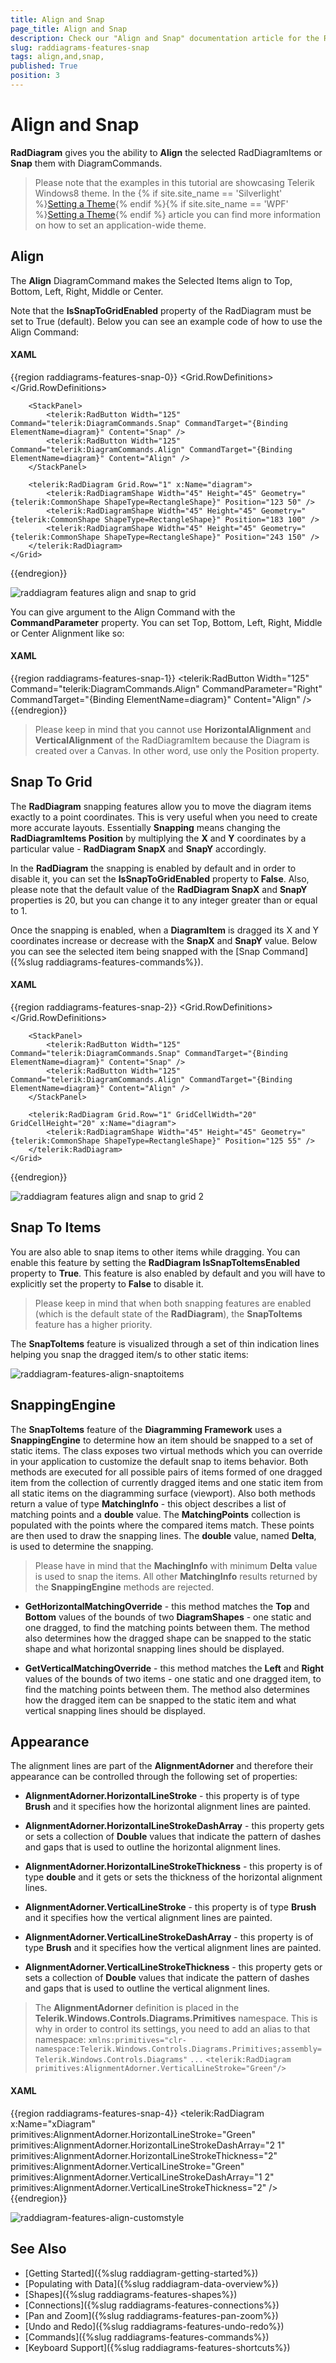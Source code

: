 ```yaml
---
title: Align and Snap 
page_title: Align and Snap 
description: Check our "Align and Snap" documentation article for the RadDiagram WPF control.
slug: raddiagrams-features-snap
tags: align,and,snap,
published: True
position: 3
---
```


# Align and Snap 

__RadDiagram__ gives you the ability to __Align__ the selected RadDiagramItems or __Snap__ them with DiagramCommands.            

>Please note that the examples in this tutorial are showcasing Telerik Windows8 theme. In the {% if site.site_name == 'Silverlight' %}[Setting a Theme](http://www.telerik.com/help/silverlight/common-styling-apperance-setting-theme.html#Setting_Application-Wide_Built-In_Theme_in_the_Code-Behind){% endif %}{% if site.site_name == 'WPF' %}[Setting a Theme](http://www.telerik.com/help/wpf/common-styling-apperance-setting-theme-wpf.html#Setting_Application-Wide_Built-In_Theme_in_the_Code-Behind){% endif %} article you can find more information on how to set an application-wide theme.                

## Align

The __Align__ DiagramCommand makes the Selected Items align to Top, Bottom, Left, Right, Middle or Center.                

Note that the __IsSnapToGridEnabled__ property of the RadDiagram must be set to True (default). Below you can see an example code of how to use the Align Command:                

#### __XAML__

{{region raddiagrams-features-snap-0}}
	<Grid>
		<Grid.RowDefinitions>
			<RowDefinition Height="Auto" />
			<RowDefinition Height="*" />
		</Grid.RowDefinitions>
		
		<StackPanel>
			<telerik:RadButton Width="125" Command="telerik:DiagramCommands.Snap" CommandTarget="{Binding ElementName=diagram}" Content="Snap" />
			<telerik:RadButton Width="125" Command="telerik:DiagramCommands.Align" CommandTarget="{Binding ElementName=diagram}" Content="Align" />
		</StackPanel>
		
		<telerik:RadDiagram Grid.Row="1" x:Name="diagram">
			<telerik:RadDiagramShape Width="45" Height="45" Geometry="{telerik:CommonShape ShapeType=RectangleShape}" Position="123 50" />
			<telerik:RadDiagramShape Width="45" Height="45" Geometry="{telerik:CommonShape ShapeType=RectangleShape}" Position="183 100" />
			<telerik:RadDiagramShape Width="45" Height="45" Geometry="{telerik:CommonShape ShapeType=RectangleShape}" Position="243 150" />
		</telerik:RadDiagram>
	</Grid>
{{endregion}}

![raddiagram features align and snap to grid](images/raddiagram_features_align_and_snap_to_grid.png)

You can give argument to the Align Command with the __CommandParameter__ property. You can set Top, Bottom, Left, Right, Middle or Center Alignment like so:

#### __XAML__

{{region raddiagrams-features-snap-1}}
	<StackPanel>
		<telerik:RadButton Width="125" Command="telerik:DiagramCommands.Align" CommandParameter="Right" CommandTarget="{Binding ElementName=diagram}" Content="Align" />
	</StackPanel>
{{endregion}}

>Please keep in mind that you cannot use __HorizontalAlignment__ and __VerticalAlignment__ of the RadDiagramItem because the Diagram is created over a Canvas. In other word, use only the Position property.                    

## Snap To Grid

The __RadDiagram__ snapping features allow you to move the diagram items exactly to a point coordinates. This is very useful when you need to create more accurate layouts. Essentially __Snapping__ means changing the __RadDiagramItems Position__ by multiplying the __X__ and __Y__ coordinates by a particular value - __RadDiagram SnapX__ and __SnapY__ accordingly.                

In the __RadDiagram__ the snapping is enabled by default and in order to disable it, you can set the __IsSnapToGridEnabled__ property to __False__. Also, please note that the default value of the __RadDiagram SnapX__ and __SnapY__ properties is 20, but you can change it to any integer greater than or equal to 1.                

Once the snapping is enabled, when a __DiagramItem__ is dragged its X and Y coordinates increase or decrease with the __SnapX__ and __SnapY__ value. Below you can see the selected item being snapped with the [Snap Command]({%slug raddiagrams-features-commands%}).                

#### __XAML__

{{region raddiagrams-features-snap-2}}
	<Grid>
		<Grid.RowDefinitions>
			<RowDefinition Height="Auto" />
			<RowDefinition Height="*" />
		</Grid.RowDefinitions>
		
		<StackPanel>
			<telerik:RadButton Width="125" Command="telerik:DiagramCommands.Snap" CommandTarget="{Binding ElementName=diagram}" Content="Snap" />
			<telerik:RadButton Width="125" Command="telerik:DiagramCommands.Align" CommandTarget="{Binding ElementName=diagram}" Content="Align" />	
		</StackPanel>
		
		<telerik:RadDiagram Grid.Row="1" GridCellWidth="20" GridCellHeight="20" x:Name="diagram">
			<telerik:RadDiagramShape Width="45" Height="45" Geometry="{telerik:CommonShape ShapeType=RectangleShape}" Position="125 55" />
		</telerik:RadDiagram>
	</Grid>
{{endregion}}

![raddiagram features align and snap to grid 2](images/raddiagram_features_align_and_snap_to_grid2.png)

## Snap To Items

You are also able to snap items to other items while dragging. You can enable this feature by setting the __RadDiagram IsSnapToItemsEnabled__ property to __True__. This feature is also enabled by default and you will have to explicitly set the property to __False__ to disable it.                

>Please keep in mind that when both snapping features are enabled (which is the default state of the __RadDiagram__), the __SnapToItems__ feature has a higher priority.           

The __SnapToItems__ feature is visualized through a set of thin indication lines helping you snap the dragged item/s to other static items:

![raddiagram-features-align-snaptoitems](images/raddiagram-features-align-snaptoitems.png)

## SnappingEngine

The __SnapToItems__ feature of the __Diagramming Framework__ uses a __SnappingEngine__ to determine how an item should be snapped to a set of static items. The class exposes two virtual methods which you can override in your application to customize the default snap to items behavior. Both methods are executed for all possible pairs of items formed of one dragged item from the collection of currently dragged items and one static item from all static items on the diagramming surface (viewport). Also both methods return a value of type __MatchingInfo__ - this object describes a list of matching points and a __double__ value. The __MatchingPoints__ collection is populated with the points where the compared items match. These points are then used to draw the snapping lines. The __double__ value, named __Delta__, is used to determine the snapping.                

>Please have in mind that the __MachingInfo__ with minimum __Delta__ value is used to snap the items. All other __MatchingInfo__ results returned by the __SnappingEngine__ methods are rejected.

* __GetHorizontalMatchingOverride__ - this method matches the __Top__ and __Bottom__ values of the bounds of two __DiagramShapes__ - one static and one dragged, to find the matching points between them. The method also determines how the dragged shape can be snapped to the static shape and what horizontal snapping lines should be displayed.           

* __GetVerticalMatchingOverride__ - this method matches the __Left__ and __Right__ values of the bounds of two items - one static and one dragged item, to find the matching points between them. The method also determines how the dragged item can be snapped to the static item and what vertical snapping lines should be displayed.

## Appearance

The alignment lines are part of the __AlignmentAdorner__ and therefore their appearance can be controlled through the following set of properties:                

* __AlignmentAdorner.HorizontalLineStroke__ - this property is of type __Brush__ and it specifies how the horizontal alignment lines are painted.                        

* __AlignmentAdorner.HorizontalLineStrokeDashArray__ - this property gets or sets a collection of __Double__ values that indicate the pattern of dashes and gaps that is used to outline the horizontal alignment lines.                        

* __AlignmentAdorner.HorizontalLineStrokeThickness__ - this property is of type __double__ and it gets or sets the thickness of the horizontal alignment lines.                        

* __AlignmentAdorner.VerticalLineStroke__ - this property is of type __Brush__ and it specifies how the vertical alignment lines are painted.                        

* __AlignmentAdorner.VerticalLineStrokeDashArray__ - this property is of type __Brush__ and it specifies how the vertical alignment lines are painted.                        

* __AlignmentAdorner.VerticalLineStrokeThickness__ - this property gets or sets a collection of __Double__ values that indicate the pattern of dashes and gaps that is used to outline the vertical alignment lines.                        

>The __AlignmentAdorner__ definition is placed in the __Telerik.Windows.Controls.Diagrams.Primitives__ namespace. This is why in order to control its settings, you need to add an alias to that namespace:
>`xmlns:primitives="clr-namespace:Telerik.Windows.Controls.Diagrams.Primitives;assembly=Telerik.Windows.Controls.Diagrams"`
>`...`
>`<telerik:RadDiagram primitives:AlignmentAdorner.VerticalLineStroke="Green"/>`

#### __XAML__

{{region raddiagrams-features-snap-4}}
	<telerik:RadDiagram x:Name="xDiagram"
						primitives:AlignmentAdorner.HorizontalLineStroke="Green"
						primitives:AlignmentAdorner.HorizontalLineStrokeDashArray="2 1"
						primitives:AlignmentAdorner.HorizontalLineStrokeThickness="2"
						primitives:AlignmentAdorner.VerticalLineStroke="Green"
						primitives:AlignmentAdorner.VerticalLineStrokeDashArray="1 2"
						primitives:AlignmentAdorner.VerticalLineStrokeThickness="2" />
{{endregion}}

![raddiagram-features-align-customstyle](images/raddiagram-features-align-customstyle.png)

## See Also
 * [Getting Started]({%slug raddiagram-getting-started%})
 * [Populating with Data]({%slug raddiagram-data-overview%})
 * [Shapes]({%slug raddiagrams-features-shapes%})
 * [Connections]({%slug raddiagrams-features-connections%})
 * [Pan and Zoom]({%slug raddiagrams-features-pan-zoom%})
 * [Undo and Redo]({%slug raddiagrams-features-undo-redo%})
 * [Commands]({%slug raddiagrams-features-commands%})
 * [Keyboard Support]({%slug raddiagrams-features-shortcuts%})